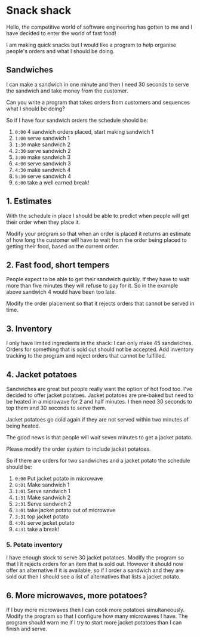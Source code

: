 # Snack shack

Hello, the competitive world of software engineering has gotten to me and I have decided to enter the world of fast food!

I am making quick snacks but I would like a program to help organise people's orders and what I should be doing.

## Sandwiches

I can make a sandwich in one minute and then I need 30 seconds to serve the sandwich and take money from the customer.

Can you write a program that takes orders from customers and sequences what I should be doing?

So if I have four sandwich orders the schedule should be:

1. `0:00` 4 sandwich orders placed, start making sandwich 1
1. `1:00` serve sandwich 1
1. `1:30` make sandwich 2
1. `2:30` serve sandwich 2
1. `3:00` make sandwich 3
1. `4:00` serve sandwich 3
1. `4:30` make sandwich 4
1. `5:30` serve sandwich 4
1. `6:00` take a well earned break!

## 1. Estimates

With the schedule in place I should be able to predict when people will get their order when they place it.

Modify your program so that when an order is placed it returns an estimate of how long the customer will have to wait from the order being placed to getting their food, based on the current order.

## 2. Fast food, short tempers

People expect to be able to get their sandwich quickly. If they have to wait more than five minutes they will refuse to pay for it. So in the example above sandwich 4 would have been too late.

Modify the order placement so that it rejects orders that cannot be served in time.

## 3. Inventory

I only have limited ingredients in the shack: I can only make 45 sandwiches. Orders for something that is sold out should not be accepted. Add inventory tracking to the program and reject orders that cannot be fulfilled.

## 4. Jacket potatoes

Sandwiches are great but people really want the option of hot food too. I've decided to offer jacket potatoes. Jacket potatoes are pre-baked but need to be heated in a microwave for 2 and half minutes. I then need 30 seconds to top them and 30 seconds to serve them.

Jacket potatoes go cold again if they are not served within two minutes of being heated.

The good news is that people will wait seven minutes to get a jacket potato.

Please modify the order system to include jacket potatoes.

So if there are orders for two sandwiches and a jacket potato the schedule should be:

1. `0:00` Put jacket potato in microwave
1. `0:01` Make sandwich 1
1. `1:01` Serve sandwich 1
1. `1:31` Make sandwich 2
1. `2:31` Serve sandwich 2
1. `3:01` take jacket potato out of microwave
1. `3:31` top jacket potato
1. `4:01` serve jacket potato
1. `4:31` take a break!

### 5. Potato inventory

 I have enough stock to serve 30 jacket potatoes. Modify the program so that I it rejects orders for an item that is sold out. However it should now offer an alternative if it is available, so if I order a sandwich and they are sold out then I should see a list of alternatives that lists a jacket potato.

## 6. More microwaves, more potatoes?

If I buy more microwaves then I can cook more potatoes simultaneously. Modify the program so that I configure how many microwaves I have. The program should warn me if I try to start more jacket potatoes than I can finish and serve.
